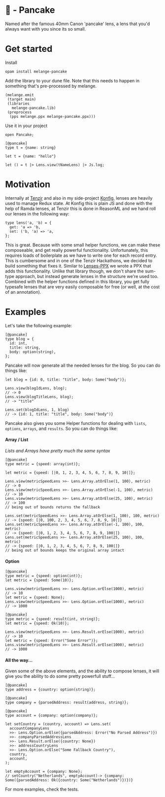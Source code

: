 # :pancakes: - Pancake
Named after the famous 40mm Canon 'pancake' lens, a lens that you'd always want
with you since its so small.

# Get started
Install
```
opam install melange-pancake
```

Add the library to your dune file. Note that this needs to happen in something that's pre-processed by melange.
```
(melange.emit
 (target main)
 (libraries 
   melange-pancake.lib)
 (preprocess
  (pps melange.ppx melange-pancake.ppx)))
```

Use it in your project
```
open Pancake;

[@pancake]
type t = {name: string}

let t = {name: "hello"}

let () = t |> Lens.view(tNameLens) |> Js.log;
```



# Motivation
Internally at [Tenzir](https://tenzir.com/) and also in my side-project 
[Konfig](https://konfig.xyz/), lenses are heavily used to manage Redux state.
At Konfig this is plain JS and done with the help of Ramda lenses, at Tenzir 
this is done in ReasonML and we hand roll our lenses in the following way:

```reason
type lens('a, 'b) = {
  get: 'a => 'b,
  set: ('b, 'a) => 'a,
};
```
This is great. Because with some small helper functions, we can make these 
composeable, and get really powerful functionality. Unfortunately, this 
requires loads of boilerplate as we have to write one for each record entry.
This is cumbersome and in one of the Tenzir Hackathons, we decided to build 
something that fixes it. Similar to [Lenses-PPX](https://github.com/Astrocoders/lenses-ppx)
we wrote a PPX that adds this functionality. Unlike that library though, 
we don't share the sum-type approach, but instead generate lenses in the structure
we're used too. 
Combined with the helper functions defined in this library, you get fully 
typesafe lenses that are very easily composable for free (or well, at the 
cost of an annotation).

# Examples
Let's take the following example:

```reason
[@pancake]
type blog = {
  id: int,
  title: string,
  body: option(string),
};

```
Pancake will now generate all the needed lenses for the blog. So you can do
things like:
```reason
let blog = {id: 0, title: "title", body: Some("body")};

Lens.view(blogIdLens, blog); 
// -> 0
Lens.view(blogTitleLens, blog); 
// -> "title"

Lens.set(blogIdLens, 1, blog) 
// -> {id: 1, title: "title", body: Some("body")}
```

Pancake also gives you some Helper functions for dealing with `lists`, `options`,
`arrays`, and `results`. So you can do things like:

#### Array / List
*Lists and Arrays have pretty much the same syntax*
```reason
[@pancake]
type metric = {speed: array(int)};

let metric = {speed: [|0, 1, 2, 3, 4, 5, 6, 7, 8, 9, 10|]};

Lens.view(metricSpeedLens >>- Lens.Array.atOrElse(1, 100), metric) 
// -> 0
Lens.view(metricSpeedLens >>- Lens.Array.atOrElse(-1, 100), metric) 
// -> 10
Lens.view(metricSpeedLens >>- Lens.Array.atOrElse(25, 100), metric) 
// -> 100
// being out of bounds returns the fallback

Lens.set(metricSpeedLens >>- Lens.Array.atOrElse(1, 100), 100, metric)
// -> {speed: [|0, 100, 2, 3, 4, 5, 6, 7, 8, 9, 10|]}
Lens.set(metricSpeedLens >>- Lens.Array.atOrElse(-1, 100), 100, metric)
// -> {speed: [|0, 1, 2, 3, 4, 5, 6, 7, 8, 9, 100|]}
Lens.set(metricSpeedLens >>- Lens.Array.atOrElse(25, 100), 100, metric)
// -> {speed: [|0, 1, 2, 3, 4, 5, 6, 7, 8, 9, 100|]} 
// being out of bounds keeps the original array intact
```

#### Option
```reason
[@pancake]
type metric = {speed: option(int)};
let metric = {speed: Some(10)};

Lens.view(metricSpeedLens >>- Lens.Option.orElse(1000), metric)
// -> 10
let metric = {speed: None};
Lens.view(metricSpeedLens >>- Lens.Option.orElse(1000), metric)
// -> 1000
```

```reason
[@pancake]
type metric = {speed: result(int, string)};
let metric = {speed: Ok(10)};

Lens.view(metricSpeedLens >>- Lens.Result.orElse(1000), metric)
// -> 10
let metric = {speed: Error("Some Error")};
Lens.view(metricSpeedLens >>- Lens.Result.orElse(1000), metric)
// -> 1000
```

#### All the way...
Given some of the above elements, and the ability to compose lenses, it will give
you the ability to do some pretty powerfull stuff...

```reason
[@pancake]
type address = {country: option(string)};

[@pancake]
type company = {parsedAddress: result(address, string)};

[@pancake]
type account = {company: option(company)};

let setCountry = (country, account) => Lens.set(
  accountCompanyLens
  >>- Lens.Option.orElse({parsedAddress: Error("No Parsed Address")})
  >>- companyParsedAddressLens
  >>- Lens.Result.orElse({country: None})
  >>- addressCountryLens
  >>- Lens.Option.orElse("Some Fallback Country"),
  country,
  account,
);

let emptyAccount = {company: None};
// setCountry("Netherlands", emptyAccount)-> {company: Some({parsedAddress: Ok({country: Some("Netherlands")})})}
```

For more examples, check the tests.
